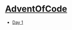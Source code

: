 # [AdventOfCode](https://adventofcode.com/2023)

  - [Day 1](https://github.com/MatthieuSKRZYPCZAK/AdventOfCode/tree/main/2023/day1)  
